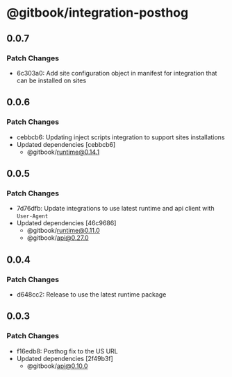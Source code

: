 # @gitbook/integration-posthog

## 0.0.7

### Patch Changes

-   6c303a0: Add site configuration object in manifest for integration that can be installed on sites

## 0.0.6

### Patch Changes

-   cebbcb6: Updating inject scripts integration to support sites installations
-   Updated dependencies [cebbcb6]
    -   @gitbook/runtime@0.14.1

## 0.0.5

### Patch Changes

-   7d76dfb: Update integrations to use latest runtime and api client with `User-Agent`
-   Updated dependencies [46c9686]
    -   @gitbook/runtime@0.11.0
    -   @gitbook/api@0.27.0

## 0.0.4

### Patch Changes

-   d648cc2: Release to use the latest runtime package

## 0.0.3

### Patch Changes

-   f16edb8: Posthog fix to the US URL
-   Updated dependencies [2f49b3f]
    -   @gitbook/api@0.10.0
